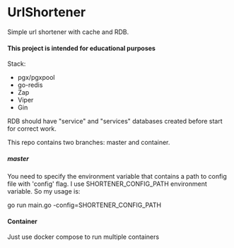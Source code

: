# UrlShortener
Simple url shortener with cache and RDB.

#### This project is intended for educational purposes

Stack:
- pgx/pgxpool
- go-redis
- Zap
- Viper
- Gin

RDB should have "service" and "services" databases created before start for correct work.

This repo contains two branches: master and container. 

##### master

You need to specify the environment variable that contains a path to config file with 'config' flag. I use SHORTENER_CONFIG_PATH environment variable.
So my usage is:

go run main.go -config=SHORTENER_CONFIG_PATH

#### Container

Just use docker compose to run multiple containers

